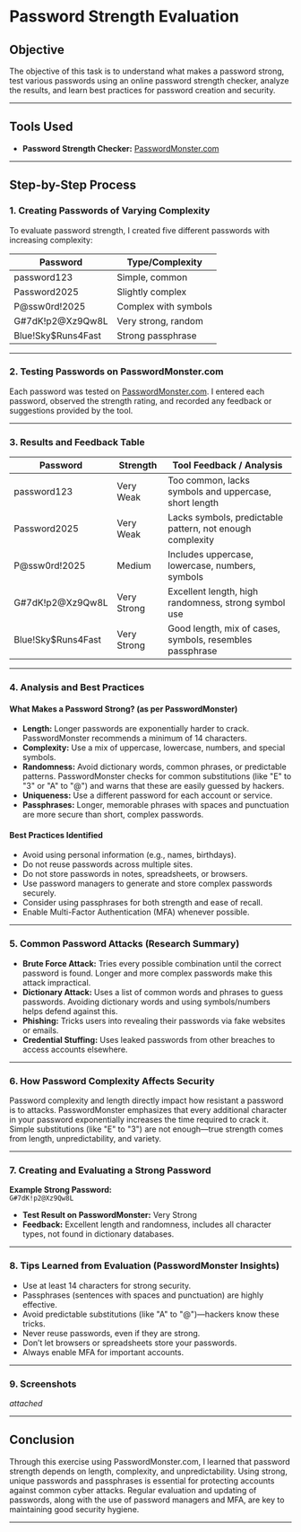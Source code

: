 # Password Strength Evaluation

## Objective

The objective of this task is to understand what makes a password strong, test various passwords using an online password strength checker, analyze the results, and learn best practices for password creation and security.

---

## Tools Used

- **Password Strength Checker:** [PasswordMonster.com](https://www.passwordmonster.com)

---

## Step-by-Step Process

### 1. Creating Passwords of Varying Complexity

To evaluate password strength, I created five different passwords with increasing complexity:

| Password                | Type/Complexity         |
|-------------------------|------------------------|
| password123             | Simple, common         |
| Password2025            | Slightly complex       |
| P@ssw0rd!2025           | Complex with symbols   |
| G#7dK!p2@Xz9Qw8L        | Very strong, random    |
| Blue!Sky$Runs4Fast      | Strong passphrase      |

---

### 2. Testing Passwords on PasswordMonster.com

Each password was tested on [PasswordMonster.com](https://www.passwordmonster.com). I entered each password, observed the strength rating, and recorded any feedback or suggestions provided by the tool.

---

### 3. Results and Feedback Table

| Password             | Strength      | Tool Feedback / Analysis                                  |
|----------------------|--------------|-----------------------------------------------------------|
| password123          | Very Weak    | Too common, lacks symbols and uppercase, short length     |
| Password2025         | Very Weak    | Lacks symbols, predictable pattern, not enough complexity |
| P@ssw0rd!2025        | Medium       | Includes uppercase, lowercase, numbers, symbols           |
| G#7dK!p2@Xz9Qw8L     | Very Strong  | Excellent length, high randomness, strong symbol use      |
| Blue!Sky$Runs4Fast   | Very Strong  | Good length, mix of cases, symbols, resembles passphrase  |

---

### 4. Analysis and Best Practices

#### What Makes a Password Strong? (as per PasswordMonster)

- **Length:** Longer passwords are exponentially harder to crack. PasswordMonster recommends a minimum of 14 characters.
- **Complexity:** Use a mix of uppercase, lowercase, numbers, and special symbols.
- **Randomness:** Avoid dictionary words, common phrases, or predictable patterns. PasswordMonster checks for common substitutions (like "E" to "3" or "A" to "@") and warns that these are easily guessed by hackers.
- **Uniqueness:** Use a different password for each account or service.
- **Passphrases:** Longer, memorable phrases with spaces and punctuation are more secure than short, complex passwords.

#### Best Practices Identified

- Avoid using personal information (e.g., names, birthdays).
- Do not reuse passwords across multiple sites.
- Do not store passwords in notes, spreadsheets, or browsers.
- Use password managers to generate and store complex passwords securely.
- Consider using passphrases for both strength and ease of recall.
- Enable Multi-Factor Authentication (MFA) whenever possible.

---

### 5. Common Password Attacks (Research Summary)

- **Brute Force Attack:** Tries every possible combination until the correct password is found. Longer and more complex passwords make this attack impractical.
- **Dictionary Attack:** Uses a list of common words and phrases to guess passwords. Avoiding dictionary words and using symbols/numbers helps defend against this.
- **Phishing:** Tricks users into revealing their passwords via fake websites or emails.
- **Credential Stuffing:** Uses leaked passwords from other breaches to access accounts elsewhere.

---

### 6. How Password Complexity Affects Security

Password complexity and length directly impact how resistant a password is to attacks. PasswordMonster emphasizes that every additional character in your password exponentially increases the time required to crack it. Simple substitutions (like "E" to "3") are not enough—true strength comes from length, unpredictability, and variety.

---

### 7. Creating and Evaluating a Strong Password

**Example Strong Password:**  
`G#7dK!p2@Xz9Qw8L`

- **Test Result on PasswordMonster:** Very Strong
- **Feedback:** Excellent length and randomness, includes all character types, not found in dictionary databases.

---

### 8. Tips Learned from Evaluation (PasswordMonster Insights)

- Use at least 14 characters for strong security.
- Passphrases (sentences with spaces and punctuation) are highly effective.
- Avoid predictable substitutions (like "A" to "@")—hackers know these tricks.
- Never reuse passwords, even if they are strong.
- Don’t let browsers or spreadsheets store your passwords.
- Always enable MFA for important accounts.

---

### 9. Screenshots

*attached*

---

## Conclusion

Through this exercise using PasswordMonster.com, I learned that password strength depends on length, complexity, and unpredictability. Using strong, unique passwords and passphrases is essential for protecting accounts against common cyber attacks. Regular evaluation and updating of passwords, along with the use of password managers and MFA, are key to maintaining good security hygiene.

---
